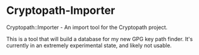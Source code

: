 Cryptopath-Importer
===================

Cryptopath::Importer - An import tool for the Cryptopath project.

This is a tool that will build a database for my new GPG key path finder.
It's currently in an extremely experimental state, and likely not usable.

